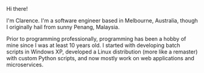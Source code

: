Hi there!

I'm Clarence. I'm a software engineer based in Melbourne, Australia, though I originally hail from sunny Penang, Malaysia.

Prior to programming professionally, programming has been a hobby of mine since I was at least 10 years old. I started with developing batch scripts in Windows XP, developed a Linux distribution (more like a remaster) with custom Python scripts, and now mostly work on web applications and microservices.